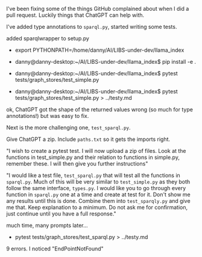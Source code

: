 <!-- title: llama_index SPARQL Notes 20 -->

I've been fixing some of the things GitHub complained about when I did a pull request. Luckily things that ChatGPT can help with.

I've added type annotations to `sparql.py`, started writing some tests.

added sparqlwrapper to setup.py

* export PYTHONPATH=/home/danny/AI/LIBS-under-dev/llama_index

* danny@danny-desktop:~/AI/LIBS-under-dev/llama_index$ pip install -e .

* danny@danny-desktop:~/AI/LIBS-under-dev/llama_index$ pytest tests/graph_stores/test_simple.py

* danny@danny-desktop:~/AI/LIBS-under-dev/llama_index$ pytest tests/graph_stores/test_simple.py > ../testy.md

ok, ChatGPT got the shape of the returned values wrong (so much for type annotations!) but was easy to fix.

Next is the more challenging one, `test_sparql.py`.

Give ChatGPT a zip. Include `paths.txt` so it gets the imports right.

"I wish to create a pytest test. I will now upload a zip of files. Look at the functions in test_simple.py and their relation to functions in simple.py, remember these. I will then give you further instructions"

"I would like a test file, `test_sparql.py` that will test all the functions in `sparql.py`. Much of this will be very similar to `test_simple.py` as they both follow the same interface, `types.py`. I would like you to go through every function in `sparql.py` one at a time and create at test for it. Don't show me any results until this is done. Combine them into `test_sparqly.py` and give me that. Keep explanation to a minimum. Do not ask me for confirmation, just continue until you have a full response."

much time, many prompts later...

* pytest tests/graph_stores/test_sparql.py > ../testy.md

9 errors. I noticed "EndPointNotFound"
